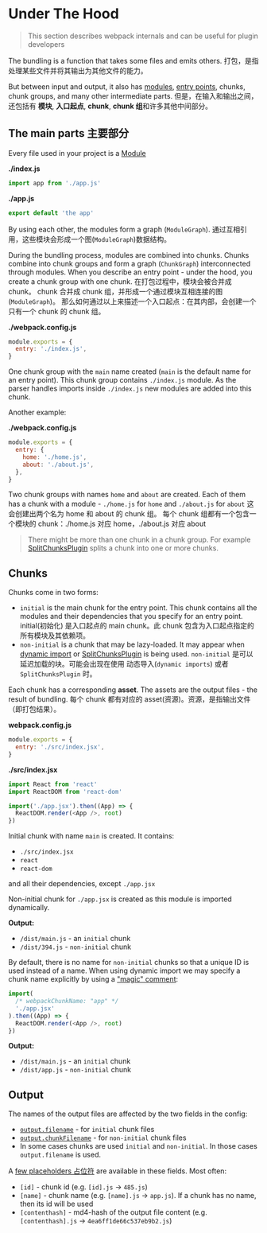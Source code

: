 # Under The Hood

> This section describes webpack internals and can be useful for plugin developers

The bundling is a function that takes some files and emits others.
打包，是指处理某些文件并将其输出为其他文件的能力。

But between input and output, it also has [modules](/concepts/modules/), [entry points](/concepts/entry-points/), chunks, chunk groups, and many other intermediate parts.
但是，在输入和输出之间，还包括有 **模块**, **入口起点**, **chunk**, **chunk 组**和许多其他中间部分。

## The main parts 主要部分

Every file used in your project is a [Module](/concepts/modules/)

**./index.js**

```js
import app from './app.js'
```

**./app.js**

```js
export default 'the app'
```

By using each other, the modules form a graph (`ModuleGraph`).
通过互相引用，这些模块会形成一个图(`ModuleGraph`)数据结构。

During the bundling process, modules are combined into chunks.
Chunks combine into chunk groups and form a graph (`ChunkGraph`) interconnected through modules.
When you describe an entry point - under the hood, you create a chunk group with one chunk.
在打包过程中，模块会被合并成 chunk。 chunk 合并成 chunk 组，并形成一个通过模块互相连接的图(`ModuleGraph`)。 那么如何通过以上来描述一个入口起点：在其内部，会创建一个只有一个 chunk 的 chunk 组。

**./webpack.config.js**

```js
module.exports = {
  entry: './index.js',
}
```

One chunk group with the `main` name created (`main` is the default name for an entry point).
This chunk group contains `./index.js` module. As the parser handles imports inside `./index.js` new modules are added into this chunk.

Another example:

**./webpack.config.js**

```js
module.exports = {
  entry: {
    home: './home.js',
    about: './about.js',
  },
}
```

Two chunk groups with names `home` and `about` are created.
Each of them has a chunk with a module - `./home.js` for `home` and `./about.js` for `about`
这会创建出两个名为 home 和 about 的 chunk 组。 每个 chunk 组都有一个包含一个模块的 chunk：./home.js 对应 home，./about.js 对应 about

> There might be more than one chunk in a chunk group. For example [SplitChunksPlugin](/plugins/split-chunks-plugin/) splits a chunk into one or more chunks.

## Chunks

Chunks come in two forms:

- `initial` is the main chunk for the entry point. This chunk contains all the modules and their dependencies that you specify for an entry point. initial(初始化) 是入口起点的 main chunk。此 chunk 包含为入口起点指定的所有模块及其依赖项。
- `non-initial` is a chunk that may be lazy-loaded. It may appear when [dynamic import](/guides/code-splitting/#dynamic-imports) or [SplitChunksPlugin](/plugins/split-chunks-plugin/) is being used. `non-initial` 是可以延迟加载的块。可能会出现在使用 动态导入(`dynamic imports`) 或者 `SplitChunksPlugin` 时。

Each chunk has a corresponding **asset**. The assets are the output files - the result of bundling.
每个 chunk 都有对应的 asset(资源)。资源，是指输出文件（即打包结果）。

**webpack.config.js**

```js
module.exports = {
  entry: './src/index.jsx',
}
```

**./src/index.jsx**

```js
import React from 'react'
import ReactDOM from 'react-dom'

import('./app.jsx').then((App) => {
  ReactDOM.render(<App />, root)
})
```

Initial chunk with name `main` is created. It contains:

- `./src/index.jsx`
- `react`
- `react-dom`

and all their dependencies, except `./app.jsx`

Non-initial chunk for `./app.jsx` is created as this module is imported dynamically.

**Output:**

- `/dist/main.js` - an `initial` chunk
- `/dist/394.js` - `non-initial` chunk

By default, there is no name for `non-initial` chunks so that a unique ID is used instead of a name.
When using dynamic import we may specify a chunk name explicitly by using a ["magic" comment](/api/module-methods/#magic-comments):

```js
import(
  /* webpackChunkName: "app" */
  './app.jsx'
).then((App) => {
  ReactDOM.render(<App />, root)
})
```

**Output:**

- `/dist/main.js` - an `initial` chunk
- `/dist/app.js` - `non-initial` chunk

## Output

The names of the output files are affected by the two fields in the config:

- [`output.filename`](/configuration/output/#outputfilename) - for `initial` chunk files
- [`output.chunkFilename`](/configuration/output/#outputchunkfilename) - for `non-initial` chunk files
- In some cases chunks are used `initial` and `non-initial`. In those cases `output.filename` is used.

A [few placeholders 占位符](/configuration/output/#template-strings) are available in these fields. Most often:

- `[id]` - chunk id (e.g. `[id].js` -> `485.js`)
- `[name]` - chunk name (e.g. `[name].js` -> `app.js`). If a chunk has no name, then its id will be used
- `[contenthash]` - md4-hash of the output file content (e.g. `[contenthash].js` -> `4ea6ff1de66c537eb9b2.js`)
